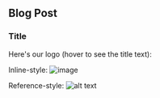 ## Blog Post

### Title

Here's our logo (hover to see the title text):

Inline-style: 
![image](https://raw.github.com/Maggab1031/gabemagee/images/BERLIN_BROCKHAMPTON.jpg?raw=true
     "BERLIN")

Reference-style: 
![alt text][logo]

[logo]: https://github.com/Maggab1031/gabemagee/images/BERLIN_BROCKHAMPTON.jpg?raw=true "BERLIN"
